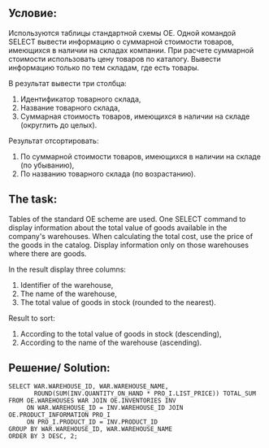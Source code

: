 Условие:
--
Используются таблицы стандартной схемы OE.
Одной командой SELECT вывести информацию о суммарной стоимости товаров, имеющихся в наличии на складах компании. 
При расчете суммарной стоимости использовать цену товаров по каталогу.
Вывести информацию только по тем складам, где есть товары.  

В результат вывести три столбца:
1. Идентификатор товарного склада,
2. Название товарного склада,
3. Суммарная стоимость товаров, имеющихся в наличии на складе (округлить до целых).  

Результат отсортировать:
1. По суммарной стоимости товаров, имеющихся в наличии на складе (по убыванию),
2. По названию товарного склада (по возрастанию).  

The task:
--
Tables of the standard OE scheme are used.
One SELECT command to display information about the total value of goods available in the company's warehouses.
When calculating the total cost, use the price of the goods in the catalog.
Display information only on those warehouses where there are goods.  

In the result display three columns:
1. Identifier of the warehouse,
2. The name of the warehouse,
3. The total value of goods in stock (rounded to the nearest).  

Result to sort:
1. According to the total value of goods in stock (descending),
2. According to the name of the warehouse (ascending).  

Решение/ Solution:
--
```
SELECT WAR.WAREHOUSE_ID, WAR.WAREHOUSE_NAME, 
       ROUND(SUM(INV.QUANTITY_ON_HAND * PRO_I.LIST_PRICE)) TOTAL_SUM
FROM OE.WAREHOUSES WAR JOIN OE.INVENTORIES INV
     ON WAR.WAREHOUSE_ID = INV.WAREHOUSE_ID JOIN OE.PRODUCT_INFORMATION PRO_I
     ON PRO_I.PRODUCT_ID = INV.PRODUCT_ID
GROUP BY WAR.WAREHOUSE_ID, WAR.WAREHOUSE_NAME
ORDER BY 3 DESC, 2;

